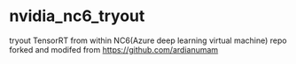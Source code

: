 # nvidia_nc6_tryout
tryout TensorRT from within NC6(Azure deep learning virtual machine)
repo forked and modifed from https://github.com/ardianumam
